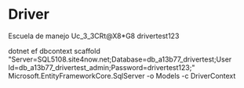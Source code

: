 # Driver
Escuela de manejo
Uc_3_3CRt@X8*G8
drivertest123

dotnet ef dbcontext scaffold "Server=SQL5108.site4now.net;Database=db_a13b77_drivertest;User Id=db_a13b77_drivertest_admin;Password=drivertest123;" Microsoft.EntityFrameworkCore.SqlServer -o Models -c DriverContext